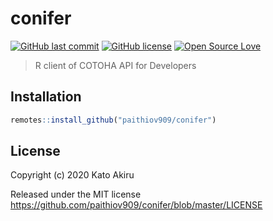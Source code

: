 # conifer

[![GitHub last commit](https://img.shields.io/github/last-commit/paithiov909/conifer)](#) [![GitHub license](https://img.shields.io/github/license/paithiov909/conifer.svg)](https://github.com/paithiov909/conifer/blob/master/LICENSE) [![Open Source Love](https://badges.frapsoft.com/os/v1/open-source.svg?v=103)](https://github.com/ellerbrock/open-source-badges/)

> R client of COTOHA API for Developers

## Installation

```R
remotes::install_github("paithiov909/conifer")
```

## License

Copyright (c) 2020 Kato Akiru

Released under the MIT license https://github.com/paithiov909/conifer/blob/master/LICENSE

